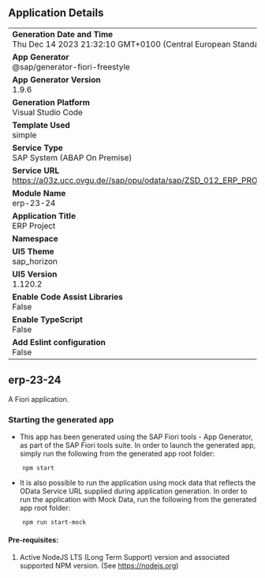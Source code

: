 ## Application Details
|               |
| ------------- |
|**Generation Date and Time**<br>Thu Dec 14 2023 21:32:10 GMT+0100 (Central European Standard Time)|
|**App Generator**<br>@sap/generator-fiori-freestyle|
|**App Generator Version**<br>1.9.6|
|**Generation Platform**<br>Visual Studio Code|
|**Template Used**<br>simple|
|**Service Type**<br>SAP System (ABAP On Premise)|
|**Service URL**<br>https://a03z.ucc.ovgu.de//sap/opu/odata/sap/ZSD_012_ERP_PROJECT_SRV
|**Module Name**<br>erp-23-24|
|**Application Title**<br>ERP Project|
|**Namespace**<br>|
|**UI5 Theme**<br>sap_horizon|
|**UI5 Version**<br>1.120.2|
|**Enable Code Assist Libraries**<br>False|
|**Enable TypeScript**<br>False|
|**Add Eslint configuration**<br>False|

## erp-23-24

A Fiori application.

### Starting the generated app

-   This app has been generated using the SAP Fiori tools - App Generator, as part of the SAP Fiori tools suite.  In order to launch the generated app, simply run the following from the generated app root folder:

```
    npm start
```

- It is also possible to run the application using mock data that reflects the OData Service URL supplied during application generation.  In order to run the application with Mock Data, run the following from the generated app root folder:

```
    npm run start-mock
```

#### Pre-requisites:

1. Active NodeJS LTS (Long Term Support) version and associated supported NPM version.  (See https://nodejs.org)



